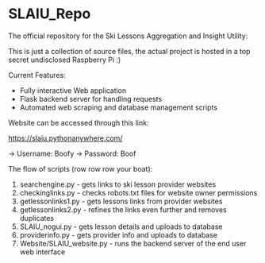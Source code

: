# SLAIU_Repo

The official repository for the Ski Lessons Aggregation and Insight Utility:

This is just a collection of source files, the actual project is hosted in a top secret undisclosed Raspberry Pi :)

Current Features:
- Fully interactive Web application
- Flask backend server for handling requests
- Automated web scraping and database management scripts
  
Website can be accessed through this link:

  https://slaiu.pythonanywhere.com/

  -> Username: Boofy
  -> Password: Boof

The flow of scripts (row row row your boat):

1) searchengine.py - gets links to ski lesson provider websites
2) checkinglinks.py - checks robots.txt files for website owner permissions
3) getlessonlinks1.py - gets lessons links from provider websites
4) getlessonlinks2.py - refines the links even further and removes duplicates
5) SLAIU_nogui.py - gets lesson details and uploads to database
6) providerinfo.py - gets provider info and uploads to database
7) Website/SLAIU_website.py - runs the backend server of the end user web interface
